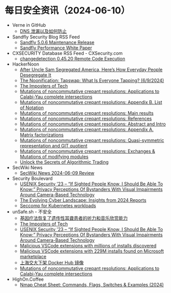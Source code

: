 # 每日安全资讯（2024-06-10）

- Verne in GitHub
  - [DNS 泄漏以及如何防止](https://einverne.github.io/post/2024/06/dns-leak.html)
- Sandfly Security Blog RSS Feed
  - [Sandfly 5.0.6 Maintenance Release](https://sandflysecurity.com/about-us/news/sandfly-5-0-6-maintenance-release)
  - [Sandfly Performance White Paper](https://sandflysecurity.com/blog/sandfly-performance-white-paper)
- CXSECURITY Database RSS Feed - CXSecurity.com
  - [changedetection 0.45.20 Remote Code Execution](https://cxsecurity.com/issue/WLB-2024060026)
- HackerNoon
  - [After Uncle Sam Segregated America, Here’s How Everyday People Desegregate It](https://hackernoon.com/after-uncle-sam-segregated-america-heres-how-everyday-people-desegregate-it?source=rss)
  - [The Noonification: Tapswap: What Is Everyone Tapping? (6/9/2024)](https://hackernoon.com/6-9-2024-noonification?source=rss)
  - [The Imposters of Tech](https://hackernoon.com/the-imposters-of-tech?source=rss)
  - [Mutations of noncommutative crepant resolutions:  Applications to Calabi-Yau complete intersections](https://hackernoon.com/mutations-of-noncommutative-crepant-resolutions-applications-to-calabi-yau-complete-intersections?source=rss)
  - [Mutations of noncommutative crepant resolutions: Appendix B. List of Notation](https://hackernoon.com/mutations-of-noncommutative-crepant-resolutions-appendix-b-list-of-notation?source=rss)
  - [Mutations of noncommutative crepant resolutions: Main results](https://hackernoon.com/mutations-of-noncommutative-crepant-resolutions-main-results?source=rss)
  - [Mutations of noncommutative crepant resolutions: References](https://hackernoon.com/mutations-of-noncommutative-crepant-resolutions-references?source=rss)
  - [Mutations of noncommutative crepant resolutions: Abstract and Intro](https://hackernoon.com/mutations-of-noncommutative-crepant-resolutions-abstract-and-intro?source=rss)
  - [Mutations of noncommutative crepant resolutions: Appendix A. Matrix factorizations](https://hackernoon.com/mutations-of-noncommutative-crepant-resolutions-appendix-a-matrix-factorizations?source=rss)
  - [Mutations of noncommutative crepant resolutions: Quasi-symmetric representation and GIT quotient](https://hackernoon.com/mutations-of-noncommutative-crepant-resolutions-quasi-symmetric-representation-and-git-quotient?source=rss)
  - [Mutations of noncommutative crepant resolutions: Exchanges & Mutations of modifying modules](https://hackernoon.com/mutations-of-noncommutative-crepant-resolutions-exchanges-and-mutations-of-modifying-modules?source=rss)
  - [Unlock the Secrets of Algorithmic Trading](https://hackernoon.com/unlock-the-secrets-of-algorithmic-trading?source=rss)
- SecWiki News
  - [SecWiki News 2024-06-09 Review](http://www.sec-wiki.com/?2024-06-09)
- Security Boulevard
  - [USENIX Security ’23 – “If Sighted People Know, I Should Be Able To Know:” Privacy Perceptions Of Bystanders With Visual Impairments Around Camera-Based Technology](https://securityboulevard.com/2024/06/usenix-security-23-if-sighted-people-know-i-should-be-able-to-know-privacy-perceptions-of-bystanders-with-visual-impairments-around-camera-based-technology-2/)
  - [The Evolving Cyber Landscape: Insights from 2024 Reports](https://securityboulevard.com/2024/06/the-evolving-cyber-landscape-insights-from-2024-reports/)
  - [Seccomp for Kubernetes workloads](https://securityboulevard.com/2024/06/seccomp-for-kubernetes-workloads/)
- unSafe.sh - 不安全
  - [基因疗法恢复了遗传性耳聋患者的听力和音乐欣赏能力](https://buaq.net/go-244221.html)
  - [The Imposters of Tech](https://buaq.net/go-244230.html)
  - [USENIX Security ’23 – “If Sighted People Know, I Should Be Able To Know:” Privacy Perceptions Of Bystanders With Visual Impairments Around Camera-Based Technology](https://buaq.net/go-244238.html)
  - [Malicious VSCode extensions with millions of installs discovered](https://buaq.net/go-244224.html)
  - [Malicious VSCode extensions with 229M installs found on Microsoft marketplace](https://buaq.net/go-244225.html)
  - [上海交大下架 Docker Hub 镜像](https://buaq.net/go-244222.html)
  - [Mutations of noncommutative crepant resolutions:  Applications to Calabi-Yau complete intersections](https://buaq.net/go-244231.html)
- HighOn.Coffee
  - [Nmap Cheat Sheet: Commands, Flags, Switches & Examples (2024)](https://highon.coffee/blog/nmap-cheat-sheet/)
